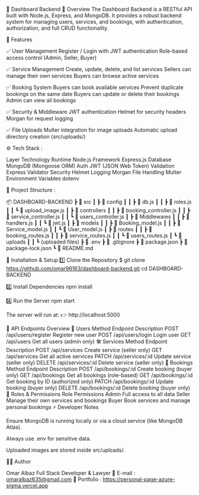 🚀 Dashboard Backend
🧩 Overview
The Dashboard Backend is a RESTful API built with Node.js, Express, and MongoDB.
It provides a robust backend system for managing users, services, and bookings, with authentication, authorization, and full CRUD functionality.

🧠 Features

✅ User Management
Register / Login with JWT authentication
Role-based access control (Admin, Seller, Buyer)

✅ Service Management
Create, update, delete, and list services
Sellers can manage their own services
Buyers can browse active services

✅ Booking System
Buyers can book available services
Prevent duplicate bookings on the same date
Buyers can update or delete their bookings
Admin can view all bookings

✅ Security & Middleware
JWT authentication
Helmet for security headers
Morgan for request logging

✅ File Uploads
Multer integration for image uploads
Automatic upload directory creation (src/uploads/)

⚙️ Tech Stack :

Layer Technology
Runtime Node.js
Framework Express.js
Database MongoDB (Mongoose ORM)
Auth JWT (JSON Web Token)
Validation Express Validator
Security Helmet
Logging Morgan
File Handling Multer
Environment Variables dotenv

📁 Project Structure :

📦 DASHBOARD-BACKEND
┣ 📂 src
┃ ┣ 📂 config
┃ ┃ ┣ 📜 db.js
┃ ┃ ┣ 📜 roles.js
┃ ┃ ┗ 📜 upload_image.js
┃ ┣ 📂 controllers
┃ ┃ ┣ 📜 booking_controller.js
┃ ┃ ┣ 📜 service_controller.js
┃ ┃ ┗ 📜 users_controller.js
┃ ┣ 📂 Middlewares
┃ ┃ ┣ 📜 handlers.js
┃ ┃ ┗ 📜 jwt.js
┃ ┣ 📂 models
┃ ┃ ┣ 📜 Booking_model.js
┃ ┃ ┣ 📜 Service_model.js
┃ ┃ ┗ 📜 User_model.js
┃ ┣ 📂 routes
┃ ┃ ┣ 📜 booking_routes.js
┃ ┃ ┣ 📜 service_routes.js
┃ ┃ ┗ 📜 users_routes.js
┃ ┗ 📂 uploads
┃ ┃ ┗ (uploaded files)
┣ 📜 .env
┣ 📜 .gitignore
┣ 📜 package.json
┣ 📜 package-lock.json
┗ 📜 README.md

🧱 Installation & Setup
1️⃣ Clone the Repository
$ git clone https://github.com/omar96163/dashboard-backend.git
cd DASHBOARD-BACKEND

2️⃣ Install Dependencies
npm install

4️⃣ Run the Server
npm start

The server will run at:
👉 http://localhost:5000

🧪 API Endpoints Overview
👤 Users
Method Endpoint Description
POST /api/users/register Register new user
POST /api/users/login Login user
GET /api/users Get all users (admin only)
🛠️ Services
Method Endpoint Description
POST /api/services Create service (seller only)
GET /api/services Get all active services
PATCH /api/services/:id Update service (seller only)
DELETE /api/services/:id Delete service (seller only)
📅 Bookings
Method Endpoint Description
POST /api/bookings/:id Create booking (buyer only)
GET /api/bookings Get all bookings (role-based)
GET /api/bookings/:id Get booking by ID (authorized only)
PATCH /api/bookings/:id Update booking (buyer only)
DELETE /api/bookings/:id Delete booking (buyer only)
🔐 Roles & Permissions
Role Permissions
Admin Full access to all data
Seller Manage their own services and bookings
Buyer Book services and manage personal bookings
⚡ Developer Notes

Ensure MongoDB is running locally or via a cloud service (like MongoDB Atlas).

Always use .env for sensitive data.

Uploaded images are stored inside src/uploads/.

👨‍💻 Author

Omar Albaz
Full Stack Developer & Lawyer
📧 E-mail : omaralbaz635@gmail.com
💼 Portfolio : https://personal-page-azure-sigma.vercel.app
